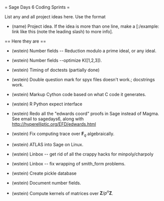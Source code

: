 = Sage Days 6 Coding Sprints =

List any and all project ideas here.  Use the format
 * (name) Project idea.  If the idea is more than one line, make a [:/example: link like this (note the leading slash) to more info]. 

== Here they are ==

 * (wstein) Number fields -- Reduction modulo a prime ideal, or any ideal.

 * (wstein) Number fields --optimize K([1,2,3]).

 * (wstein) Timing of doctests (partially done)

 * (wstein) Double question mark for spyx files doesn't work.; docstrings work.

 * (wstein) Markup Cython code based on what C code it generates.

 * (wstein) R Python expect interface

 * (wstein) Redo all the "edwards coord" proofs in Sage instead of Magma.  See email to sagedays6, along with http://hyperelliptic.org/EFD/edwards.html

 * (wstein) Fix computing trace over $\mathbf{F}_q$ algebraically. 

 * (wstein) ATLAS into Sage on Linux. 

 * (wstein) Linbox -- get rid of all the crappy hacks for minpoly/charpoly

 * (wstein) Linbox -- fix wrapping of smith_form problems.

 * (wstein) Create pickle database

 * (wstein) Document number fields. 

 * (wstein) Compute kernels of matrices over $\mathbf{Z}/p^n\mathbf{Z}$.
